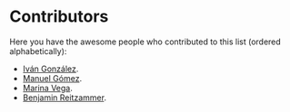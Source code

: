 # Contributors

Here you have the awesome people who contributed to this list (ordered alphabetically):

- [Iván González](https://github.com/dreamingechoes).
- [Manuel Gómez](https://github.com/tasugo).
- [Marina Vega](https://github.com/marinavega).
- [Benjamin Reitzammer](https://github.com/benjmin-r).
